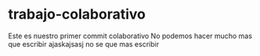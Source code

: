 # trabajo-colaborativo
Este es nuestro primer commit colaborativo
No podemos hacer mucho mas que escribir ajaskajsasj
no se que mas escribir